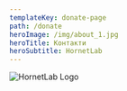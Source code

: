```yaml
---
templateKey: donate-page
path: /donate
heroImage: /img/about_1.jpg
heroTitle: Контакти
heroSubtitle: HornetLab
---
```




![HornetLab Logo](/img/hornetlub_logo_v1.jpg)
